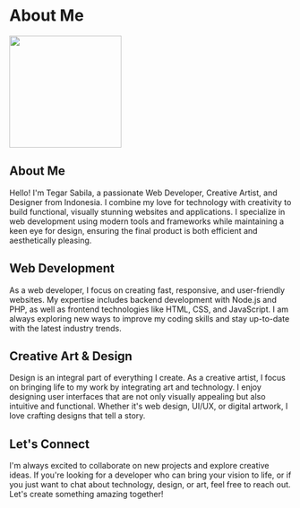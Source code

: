 # About Me

<div class="custom-layout">

<img width="200" src="/me.png">

## About Me
Hello! I'm Tegar Sabila, a passionate Web Developer, Creative Artist, and Designer from Indonesia. I combine my love for technology with creativity to build functional, visually stunning websites and applications. I specialize in web development using modern tools and frameworks while maintaining a keen eye for design, ensuring the final product is both efficient and aesthetically pleasing.

## Web Development
As a web developer, I focus on creating fast, responsive, and user-friendly websites. My expertise includes backend development with Node.js and PHP, as well as frontend technologies like HTML, CSS, and JavaScript. I am always exploring new ways to improve my coding skills and stay up-to-date with the latest industry trends.

## Creative Art & Design
Design is an integral part of everything I create. As a creative artist, I focus on bringing life to my work by integrating art and technology. I enjoy designing user interfaces that are not only visually appealing but also intuitive and functional. Whether it's web design, UI/UX, or digital artwork, I love crafting designs that tell a story.

## Let's Connect
I'm always excited to collaborate on new projects and explore creative ideas. If you're looking for a developer who can bring your vision to life, or if you just want to chat about technology, design, or art, feel free to reach out. Let's create something amazing together!

</div>
